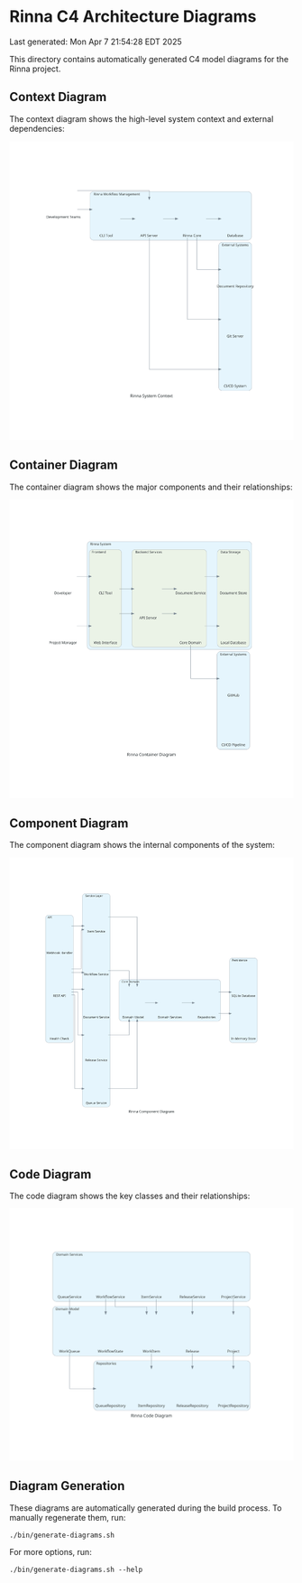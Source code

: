 # Rinna C4 Architecture Diagrams

Last generated: Mon Apr  7 21:54:28 EDT 2025

This directory contains automatically generated C4 model diagrams for the Rinna project.

## Context Diagram

The context diagram shows the high-level system context and external dependencies:

![Context Diagram](./rinna_context_diagram.svg)

## Container Diagram

The container diagram shows the major components and their relationships:

![Container Diagram](./rinna_container_diagram.svg)

## Component Diagram

The component diagram shows the internal components of the system:

![Component Diagram](./rinna_component_diagram.svg)

## Code Diagram

The code diagram shows the key classes and their relationships:

![Code Diagram](./rinna_code_diagram.svg)

## Diagram Generation

These diagrams are automatically generated during the build process. To manually regenerate them, run:

```
./bin/generate-diagrams.sh
```

For more options, run:

```
./bin/generate-diagrams.sh --help
```
